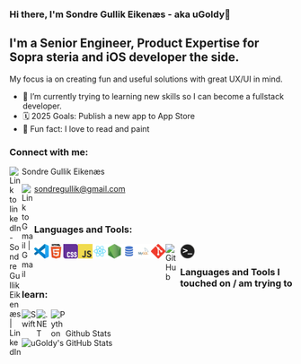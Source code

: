 ### Hi there, I'm Sondre Gullik Eikenæs - aka uGoldy👋


## I'm a Senior Engineer, Product Expertise for Sopra steria and iOS developer the side.
My focus ia on creating fun and useful solutions with great UX/UI in mind.

- 🚀 I’m currently trying to learning new skills so I can become a fullstack developer.
- 🗓 2025 Goals: Publish a new app to App Store
- 🌟 Fun fact: I love to read and paint

### Connect with me:

[<img align="left" alt="Link to linkedIn - Sondre Gullik Eikenæs | LinkedIn" width="22px" src="https://cdn.jsdelivr.net/npm/simple-icons@v3/icons/linkedin.svg" />][linkedin] Sondre Gullik Eikenæs
<br />

<img align="left" alt="Link to Gmail | Gmail" width="22px" src="https://upload.wikimedia.org/wikipedia/commons/8/8c/Gmail_Icon_%282013-2020%29.svg" /> sondregullik@gmail.com

<br />

### Languages and Tools:

<img align="left" alt="Visual Studio Code" width="26px" src="https://raw.githubusercontent.com/github/explore/80688e429a7d4ef2fca1e82350fe8e3517d3494d/topics/visual-studio-code/visual-studio-code.png" />
<img align="left" alt="HTML5" width="26px" src="https://raw.githubusercontent.com/github/explore/80688e429a7d4ef2fca1e82350fe8e3517d3494d/topics/html/html.png" />
<img align="left" alt="CSS3" width="26px" src="https://raw.githubusercontent.com/github/explore/80688e429a7d4ef2fca1e82350fe8e3517d3494d/topics/css/css.png" />
<img align="left" alt="JavaScript" width="26px" src="https://raw.githubusercontent.com/github/explore/80688e429a7d4ef2fca1e82350fe8e3517d3494d/topics/javascript/javascript.png" />
<img align="left" alt="React" width="26px" src="https://raw.githubusercontent.com/github/explore/80688e429a7d4ef2fca1e82350fe8e3517d3494d/topics/react/react.png" />
<img align="left" alt="Node.js" width="26px" src="https://raw.githubusercontent.com/github/explore/80688e429a7d4ef2fca1e82350fe8e3517d3494d/topics/nodejs/nodejs.png" />
<img align="left" alt="SQL" width="26px" src="https://raw.githubusercontent.com/github/explore/80688e429a7d4ef2fca1e82350fe8e3517d3494d/topics/sql/sql.png" />
<img align="left" alt="MySQL" width="26px" src="https://raw.githubusercontent.com/github/explore/80688e429a7d4ef2fca1e82350fe8e3517d3494d/topics/mysql/mysql.png" />
<img align="left" alt="Git" width="26px" src="https://raw.githubusercontent.com/github/explore/80688e429a7d4ef2fca1e82350fe8e3517d3494d/topics/git/git.png" />
<img align="left" alt="GitHub" width="26px" src="https://img.icons8.com/fluent-systems-filled/512/FFFFFF/github.png" />
<img align="left" alt="Terminal" width="26px" src="https://raw.githubusercontent.com/github/explore/80688e429a7d4ef2fca1e82350fe8e3517d3494d/topics/terminal/terminal.png" />

<br />

### Languages and Tools I touched on / am trying to learn:

<img align="left" alt="Swift" width="26px" src="https://cdn.freebiesupply.com/logos/large/2x/swift-15-logo-svg-vector.svg" />
<img align="left" alt=".NET" width="26px" src="https://upload.wikimedia.org/wikipedia/commons/0/0e/Microsoft_.NET_logo.png" />
<img align="left" alt="Python" width="26px" src="https://upload.wikimedia.org/wikipedia/commons/thumb/c/c3/Python-logo-notext.svg/1200px-Python-logo-notext.svg.png" />


<br />
<br />

<div>Github Stats</div>
<img align="left" alt="uGoldy's GitHub Stats" src="https://github-readme-stats.vercel.app/api?username=uGoldy&count_private=true&show_icons=true&theme=tokyonight" />

<br />
<br />

[mail]: sondregullik@gmail.com
[linkedin]: https://linkedin.com/in/SGullik
